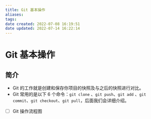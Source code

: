 ```yaml
---
title: Git 基本操作
aliases: 
tags: 
date created: 2022-07-08 16:19:51
date updated: 2022-07-14 16:22:14
---
```


# Git 基本操作

## 简介

- Git 的工作就是创建和保存你项目的快照及与之后的快照进行对比。
- Git 常用的是以下 6 个命令：`git clone` 、`git push`、`git add` 、`git commit`、`git checkout`、`git pull`，后面我们会详细介绍。

- [ ] Git 操作流程图
